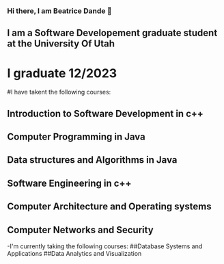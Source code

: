 ### Hi there, I am Beatrice Dande  👋

## I am a Software Developement graduate student at the University Of Utah 
# I graduate 12/2023
#I have takent the following courses:

## Introduction to Software Development in c++ 
## Computer Programming in Java
## Data structures and Algorithms in Java
## Software Engineering in c++
## Computer Architecture and Operating systems
## Computer Networks and Security

-I'm currently taking the following courses:
##Database Systems and Applications
##Data Analytics and Visualization


<!--
**BeatriceDande/BeatriceDande** is a ✨ _special_ ✨ repository because its `README.md` (this file) appears on your GitHub profile.

Here are some ideas to get you started:

- 🔭 I’m currently working on ...
- 🌱 I’m currently learning ...
- 👯 I’m looking to collaborate on ...
- 🤔 I’m looking for help with ...
- 💬 Ask me about ...
- 📫 How to reach me: ...
- 😄 Pronouns: ...
- ⚡ Fun fact: ...
-->
